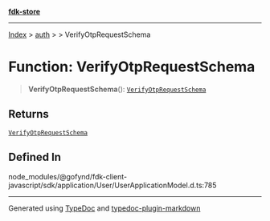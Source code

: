 [**fdk-store**](../../../README.md)
***

[Index](../../../API.md) > [auth](../../README.md) > [<internal>](../README.md) > VerifyOtpRequestSchema

# Function: VerifyOtpRequestSchema

> **VerifyOtpRequestSchema**(): [`VerifyOtpRequestSchema`](../type-aliases/type-alias.VerifyOtpRequestSchema.md)

## Returns

[`VerifyOtpRequestSchema`](../type-aliases/type-alias.VerifyOtpRequestSchema.md)

## Defined In

node\_modules/@gofynd/fdk-client-javascript/sdk/application/User/UserApplicationModel.d.ts:785

***
Generated using [TypeDoc](https://typedoc.org/) and [typedoc-plugin-markdown](https://www.npmjs.com/package/typedoc-plugin-markdown)
